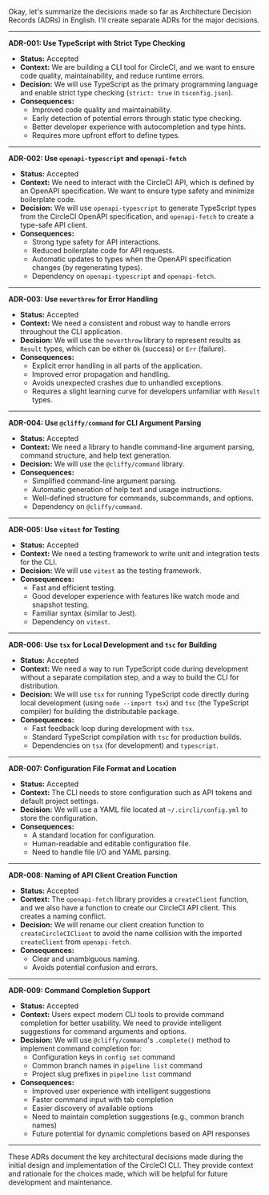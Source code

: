 Okay, let's summarize the decisions made so far as Architecture Decision Records (ADRs) in English. I'll create separate ADRs for the major decisions.

---

**ADR-001: Use TypeScript with Strict Type Checking**

*   **Status:** Accepted
*   **Context:** We are building a CLI tool for CircleCI, and we want to ensure code quality, maintainability, and reduce runtime errors.
*   **Decision:** We will use TypeScript as the primary programming language and enable strict type checking (`strict: true` in `tsconfig.json`).
*   **Consequences:**
    *   Improved code quality and maintainability.
    *   Early detection of potential errors through static type checking.
    *   Better developer experience with autocompletion and type hints.
    *   Requires more upfront effort to define types.

---

**ADR-002: Use `openapi-typescript` and `openapi-fetch`**

*   **Status:** Accepted
*   **Context:** We need to interact with the CircleCI API, which is defined by an OpenAPI specification. We want to ensure type safety and minimize boilerplate code.
*   **Decision:** We will use `openapi-typescript` to generate TypeScript types from the CircleCI OpenAPI specification, and `openapi-fetch` to create a type-safe API client.
*   **Consequences:**
    *   Strong type safety for API interactions.
    *   Reduced boilerplate code for API requests.
    *   Automatic updates to types when the OpenAPI specification changes (by regenerating types).
    *   Dependency on `openapi-typescript` and `openapi-fetch`.

---

**ADR-003: Use `neverthrow` for Error Handling**

*   **Status:** Accepted
*   **Context:** We need a consistent and robust way to handle errors throughout the CLI application.
*   **Decision:** We will use the `neverthrow` library to represent results as `Result` types, which can be either `Ok` (success) or `Err` (failure).
*   **Consequences:**
    *   Explicit error handling in all parts of the application.
    *   Improved error propagation and handling.
    *   Avoids unexpected crashes due to unhandled exceptions.
    *   Requires a slight learning curve for developers unfamiliar with `Result` types.

---

**ADR-004: Use `@cliffy/command` for CLI Argument Parsing**

*   **Status:** Accepted
*   **Context:** We need a library to handle command-line argument parsing, command structure, and help text generation.
*   **Decision:** We will use the `@cliffy/command` library.
*   **Consequences:**
    *   Simplified command-line argument parsing.
    *   Automatic generation of help text and usage instructions.
    *   Well-defined structure for commands, subcommands, and options.
    *   Dependency on `@cliffy/command`.

---

**ADR-005: Use `vitest` for Testing**

*   **Status:** Accepted
*   **Context:** We need a testing framework to write unit and integration tests for the CLI.
*   **Decision:** We will use `vitest` as the testing framework.
*   **Consequences:**
    *   Fast and efficient testing.
    *   Good developer experience with features like watch mode and snapshot testing.
    *   Familiar syntax (similar to Jest).
    *   Dependency on `vitest`.

---

**ADR-006: Use `tsx` for Local Development and `tsc` for Building**

*   **Status:** Accepted
*   **Context:**  We need a way to run TypeScript code during development without a separate compilation step, and a way to build the CLI for distribution.
*   **Decision:**  We will use `tsx` for running TypeScript code directly during local development (using `node --import tsx`) and `tsc` (the TypeScript compiler) for building the distributable package.
*   **Consequences:**
    *   Fast feedback loop during development with `tsx`.
    *   Standard TypeScript compilation with `tsc` for production builds.
    *   Dependencies on `tsx` (for development) and `typescript`.

---

**ADR-007:  Configuration File Format and Location**

* **Status:** Accepted
* **Context:**  The CLI needs to store configuration such as API tokens and default project settings.
* **Decision:** We will use a YAML file located at `~/.circli/config.yml` to store the configuration.
* **Consequences:**
    *   A standard location for configuration.
    *   Human-readable and editable configuration file.
    *   Need to handle file I/O and YAML parsing.

---
**ADR-008:  Naming of API Client Creation Function**

* **Status:** Accepted
*   **Context:** The `openapi-fetch` library provides a `createClient` function, and we also have a function to create our CircleCI API client.  This creates a naming conflict.
*  **Decision:** We will rename our client creation function to `createCircleCIClient` to avoid the name collision with the imported `createClient` from `openapi-fetch`.
*   **Consequences:**
    *   Clear and unambiguous naming.
    *   Avoids potential confusion and errors.

---

**ADR-009: Command Completion Support**

* **Status:** Accepted
* **Context:** Users expect modern CLI tools to provide command completion for better usability. We need to provide intelligent suggestions for command arguments and options.
* **Decision:** We will use `@cliffy/command`'s `.complete()` method to implement command completion for:
    * Configuration keys in `config set` command
    * Common branch names in `pipeline list` command
    * Project slug prefixes in `pipeline list` command
* **Consequences:**
    * Improved user experience with intelligent suggestions
    * Faster command input with tab completion
    * Easier discovery of available options
    * Need to maintain completion suggestions (e.g., common branch names)
    * Future potential for dynamic completions based on API responses

---

These ADRs document the key architectural decisions made during the initial design and implementation of the CircleCI CLI. They provide context and rationale for the choices made, which will be helpful for future development and maintenance.
